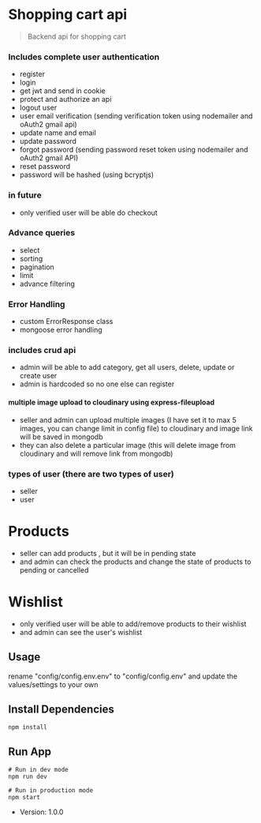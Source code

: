 # Shopping cart api

> Backend api for shopping cart

### Includes complete user authentication
- register
- login
- get jwt and send in cookie
- protect and authorize an api
- logout user
- user email verification (sending verification token using nodemailer and oAuth2 gmail api)
- update name and email
- update password
- forgot password (sending password reset token using nodemailer and oAuth2 gmail API)
- reset password 
- password will be hashed (using bcryptjs)

### in future
- only verified user will be able do checkout 

### Advance queries
- select
- sorting
- pagination
- limit
- advance filtering

### Error Handling
- custom ErrorResponse class
- mongoose error handling

### includes crud api
- admin will be able to add category, get all users, delete, update or create user
- admin is hardcoded so no one else can register

#### multiple image upload to cloudinary using express-fileupload
- seller and admin can upload multiple images (I have set it to max 5 images, you can change limit in config file) to cloudinary and image link will be saved in mongodb
- they can also delete a particular image (this will delete image from cloudinary and will remove link from mongodb)

### types of user (there are two types of user)
- seller
- user

# Products
- seller can add products , but it will be in pending state
- and admin can check the products and change the state of products to pending or cancelled 

# Wishlist
- only verified user will be able to add/remove products to their wishlist
- and admin can see the user's wishlist

## Usage

rename "config/config.env.env" to "config/config.env" and update the values/settings to your own

## Install Dependencies
```
npm install
```

## Run App
```
# Run in dev mode
npm run dev

# Run in production mode
npm start
```

- Version: 1.0.0